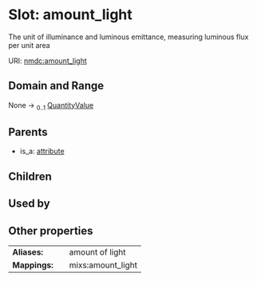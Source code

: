 
# Slot: amount_light


The unit of illuminance and luminous emittance, measuring luminous flux per unit area

URI: [nmdc:amount_light](https://microbiomedata/meta/amount_light)


## Domain and Range

None &#8594;  <sub>0..1</sub> [QuantityValue](QuantityValue.md)

## Parents

 *  is_a: [attribute](attribute.md)

## Children


## Used by


## Other properties

|  |  |  |
| --- | --- | --- |
| **Aliases:** | | amount of light |
| **Mappings:** | | mixs:amount_light |

